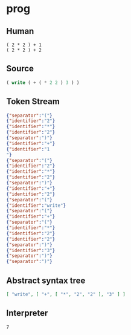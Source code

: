 # prog
## Human
```
( 2 * 2 ) + 1
( 2 * 2 ) + 2
```
## Source
```lisp
( write ( + ( * 2 2 ) 3 ) ) 
```
## Token Stream
```json
{"separator":"("}
{"identifier":"2"}
{"identifier":"*"}
{"identifier":"2"}
{"separator":")"}
{"identifier":"+"}
{"identifier":"1
"}
{"separator":"("}
{"identifier":"2"}
{"identifier":"*"}
{"identifier":"2"}
{"separator":")"}
{"identifier":"+"}
{"identifier":"2"}
{"separator":"("}
{"identifier":"write"}
{"separator":"("}
{"identifier":"+"}
{"separator":"("}
{"identifier":"*"}
{"identifier":"2"}
{"identifier":"2"}
{"separator":")"}
{"identifier":"3"}
{"separator":")"}
{"separator":")"}
```
## Abstract syntax tree
```json
[ "write", [ "+", [ "*", "2", "2" ], "3" ] ]
```
## Interpreter
```bash
7
```